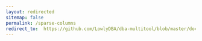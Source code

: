 ```yaml
---
layout: redirected
sitemap: false
permalink: /sparse-columns
redirect_to:  https://github.com/LowlyDBA/dba-multitool/blob/master/docs/sp_sizeoptimiser.md#sparse-columns
---
```

